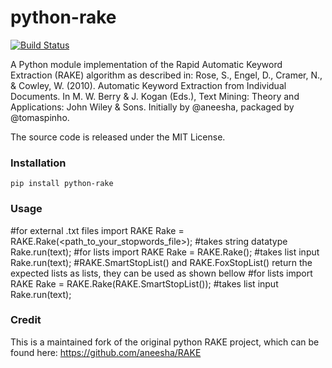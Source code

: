 python-rake
====

[![Build Status](https://travis-ci.org/fabianvf/python-rake.svg?branch=master)](https://travis-ci.org/fabianvf/python-rake)

A Python module implementation of the Rapid Automatic Keyword Extraction (RAKE) algorithm as described in: Rose, S., Engel, D., Cramer, N., & Cowley, W. (2010). Automatic Keyword Extraction from Individual Documents. In M. W. Berry & J. Kogan (Eds.), Text Mining: Theory and Applications: John Wiley & Sons. Initially by @aneesha, packaged by @tomaspinho.

The source code is released under the MIT License.

### Installation ###
    pip install python-rake

### Usage ###
#for external .txt files
    import RAKE
    Rake = RAKE.Rake(<path_to_your_stopwords_file>); #takes string datatype
    Rake.run(text);
#for lists
    import RAKE
    Rake = RAKE.Rake(<list>); #takes list input
    Rake.run(text);
#RAKE.SmartStopList() and RAKE.FoxStopList() return the expected lists as lists, they can be used as shown bellow
#for lists
    import RAKE
    Rake = RAKE.Rake(RAKE.SmartStopList()); #takes list input
    Rake.run(text);

### Credit ###
This is a maintained fork of the original python RAKE project, which can be found here: https://github.com/aneesha/RAKE
